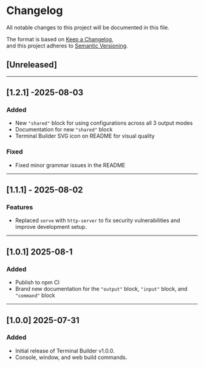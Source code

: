 # Changelog

All notable changes to this project will be documented in this file.

The format is based on [Keep a Changelog](https://keepachangelog.com/en/1.0.0/),  
and this project adheres to [Semantic Versioning](https://semver.org/spec/v2.0.0.html).

## [Unreleased]

---

## [1.2.1] -2025-08-03

### Added

- New `"shared"` block for using configurations across all 3 output modes
- Documentation for new `"shared"` block
- Terminal Builder SVG icon on README for visual quality

### Fixed

- Fixed minor grammar issues in the README
---

## [1.1.1] - 2025-08-02

### Features
- Replaced `serve` with `http-server` to fix security vulnerabilities and improve development setup.

---

## [1.0.1] 2025-08-1

### Added

- Publish to npm CI
- Brand new documentation for the `"output"` block, `"input"` block, and `"command"` block

---

## [1.0.0] 2025-07-31

### Added 

- Initial release of Terminal Builder v1.0.0.
- Console, window, and web build commands.